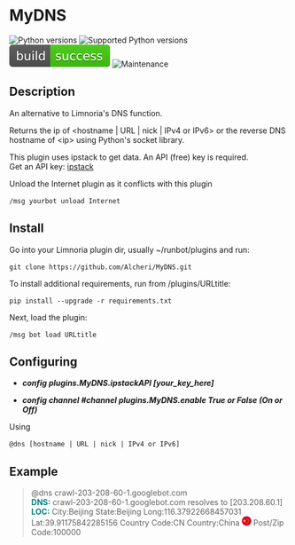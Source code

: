 # MyDNS

![Python versions](https://img.shields.io/badge/Python-version-blue) ![Supported Python versions](https://img.shields.io/badge/3.9%2C%203.10%2C%203.11%2C%203.12-blue.svg) ![Build Status](https://github.com/Alcheri/My-Limnoria-Plugins/blob/master/img/status.svg) ![Maintenance](https://img.shields.io/badge/Maintained%3F-yes-green.svg)

## Description

An alternative to Limnoria's DNS function.

Returns the ip of <hostname | URL | nick | IPv4 or IPv6> or the reverse DNS hostname of \<ip\> using Python's socket library.

This plugin uses ipstack to get data. An API (free) key is required.\
Get an API key: [ipstack](https://ipstack.com/)

Unload the Internet plugin as it conflicts with this plugin

```plaintext
/msg yourbot unload Internet
```

## Install

Go into your Limnoria plugin dir, usually ~/runbot/plugins and run:

```plaintext
git clone https://github.com/Alcheri/MyDNS.git
```

To install additional requirements, run from /plugins/URLtitle:

```plaintext
pip install --upgrade -r requirements.txt 
```
Next, load the plugin:

```plaintext
/msg bot load URLtitle
```

## Configuring

* **_config plugins.MyDNS.ipstackAPI [your_key_here]_**

* **_config channel #channel plugins.MyDNS.enable True or False (On or Off)_**

Using

```plaintext
@dns [hostname | URL | nick | IPv4 or IPv6]
```

## Example

>
><Barry> @dns crawl-203-208-60-1.googlebot.com\
><Borg>  <b><font color="teal">DNS:</font></b> crawl-203-208-60-1.googlebot.com resolves to [203.208.60.1] <b><font color="teal">LOC:</font></b> City:Beijing State:Beijing Long:116.37922668457031 Lat:39.91175842285156 Country Code:CN Country:China <img src="local/china.png" width="17" height="17"> Post/Zip Code:100000
>
